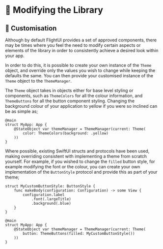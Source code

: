 # 👛 Modifying the Library

## 🎨 Customisation
Although by default FlightUI provides a set of approved components, there may be times where you feel the need to modify certain aspects or elements of the library in order to consistently achieve a desired look within your app.

In order to do this, it is possible to create your own instance of the `Theme` object, and override only the values you wish to change while keeping the defaults the same. You can then provide your customised instance of the `Theme` object to the `ThemeManager`.

The `Theme` object takes in objects either for base level styling or components, such as `ThemeColors` for all the colour information, and `ThemeButtons` for all the button component styling. Changing the background colour of your application to yellow if you were so inclined can be as simple as;

```
@main
struct MyApp: App {
    @StateObject var themeManager = ThemeManager(current: Theme(
        color: ThemeColors(background: .yellow)
    ))
}
```

Where possible, existing SwiftUI structs and protocols have been used, making overriding consistent with implementing a theme from scratch yourself. For example, if you wished to change the `filled` button style, for example modifying the font or the colour, you can create your own implementation of the `ButtonStyle` protocol and provide this as part of your theme;
```
struct MyCustomButtonStyle: ButtonStyle {
    func makeBody(configuration: Configuration) -> some View {
        configuration.label
            .font(.largeTitle)
            .background(.blue)
    }
}

@main
struct MyApp: App {
    @StateObject var themeManager = ThemeManager(current: Theme(
        button: ThemeButtons(filled: MyCustomButtonStyle())
    ))
}
```